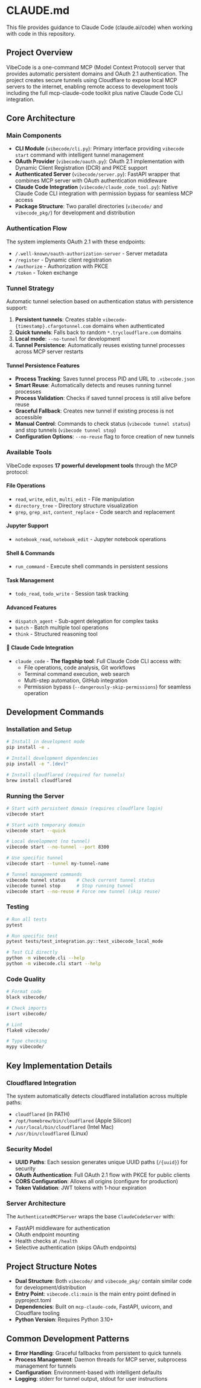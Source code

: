# CLAUDE.md

This file provides guidance to Claude Code (claude.ai/code) when working with code in this repository.

## Project Overview

VibeCode is a one-command MCP (Model Context Protocol) server that provides automatic persistent domains and OAuth 2.1 authentication. The project creates secure tunnels using Cloudflare to expose local MCP servers to the internet, enabling remote access to development tools including the full mcp-claude-code toolkit plus native Claude Code CLI integration.

## Core Architecture

### Main Components

- **CLI Module** (`vibecode/cli.py`): Primary interface providing `vibecode start` command with intelligent tunnel management
- **OAuth Provider** (`vibecode/oauth.py`): OAuth 2.1 implementation with Dynamic Client Registration (DCR) and PKCE support
- **Authenticated Server** (`vibecode/server.py`): FastAPI wrapper that combines MCP server with OAuth authentication middleware
- **Claude Code Integration** (`vibecode/claude_code_tool.py`): Native Claude Code CLI integration with permission bypass for seamless MCP access
- **Package Structure**: Two parallel directories (`vibecode/` and `vibecode_pkg/`) for development and distribution

### Authentication Flow

The system implements OAuth 2.1 with these endpoints:
- `/.well-known/oauth-authorization-server` - Server metadata
- `/register` - Dynamic client registration
- `/authorize` - Authorization with PKCE
- `/token` - Token exchange

### Tunnel Strategy

Automatic tunnel selection based on authentication status with persistence support:
1. **Persistent tunnels**: Creates stable `vibecode-{timestamp}.cfargotunnel.com` domains when authenticated
2. **Quick tunnels**: Falls back to random `*.trycloudflare.com` domains
3. **Local mode**: `--no-tunnel` for development
4. **Tunnel Persistence**: Automatically reuses existing tunnel processes across MCP server restarts

#### Tunnel Persistence Features

- **Process Tracking**: Saves tunnel process PID and URL to `.vibecode.json`
- **Smart Reuse**: Automatically detects and reuses running tunnel processes
- **Process Validation**: Checks if saved tunnel process is still alive before reuse
- **Graceful Fallback**: Creates new tunnel if existing process is not accessible
- **Manual Control**: Commands to check status (`vibecode tunnel status`) and stop tunnels (`vibecode tunnel stop`)
- **Configuration Options**: `--no-reuse` flag to force creation of new tunnels

### Available Tools

VibeCode exposes **17 powerful development tools** through the MCP protocol:

#### **File Operations**
- `read`, `write`, `edit`, `multi_edit` - File manipulation
- `directory_tree` - Directory structure visualization
- `grep`, `grep_ast`, `content_replace` - Code search and replacement

#### **Jupyter Support**
- `notebook_read`, `notebook_edit` - Jupyter notebook operations

#### **Shell & Commands**
- `run_command` - Execute shell commands in persistent sessions

#### **Task Management**
- `todo_read`, `todo_write` - Session task tracking

#### **Advanced Features**
- `dispatch_agent` - Sub-agent delegation for complex tasks
- `batch` - Batch multiple tool operations
- `think` - Structured reasoning tool

#### **🚀 Claude Code Integration**
- `claude_code` - **The flagship tool**: Full Claude Code CLI access with:
  - File operations, code analysis, Git workflows
  - Terminal command execution, web search
  - Multi-step automation, GitHub integration
  - Permission bypass (`--dangerously-skip-permissions`) for seamless operation

## Development Commands

### Installation and Setup
```bash
# Install in development mode
pip install -e .

# Install development dependencies
pip install -e ".[dev]"

# Install cloudflared (required for tunnels)
brew install cloudflared
```

### Running the Server
```bash
# Start with persistent domain (requires cloudflare login)
vibecode start

# Start with temporary domain
vibecode start --quick

# Local development (no tunnel)
vibecode start --no-tunnel --port 8300

# Use specific tunnel
vibecode start --tunnel my-tunnel-name

# Tunnel management commands
vibecode tunnel status    # Check current tunnel status
vibecode tunnel stop      # Stop running tunnel
vibecode start --no-reuse # Force new tunnel (skip reuse)
```

### Testing
```bash
# Run all tests
pytest

# Run specific test
pytest tests/test_integration.py::test_vibecode_local_mode

# Test CLI directly
python -m vibecode.cli --help
python -m vibecode.cli start --help
```

### Code Quality
```bash
# Format code
black vibecode/

# Check imports
isort vibecode/

# Lint
flake8 vibecode/

# Type checking
mypy vibecode/
```

## Key Implementation Details

### Cloudflared Integration

The system automatically detects cloudflared installation across multiple paths:
- `cloudflared` (in PATH)
- `/opt/homebrew/bin/cloudflared` (Apple Silicon)
- `/usr/local/bin/cloudflared` (Intel Mac)
- `/usr/bin/cloudflared` (Linux)

### Security Model

- **UUID Paths**: Each session generates unique UUID paths (`/{uuid}`) for security
- **OAuth Authentication**: Full OAuth 2.1 flow with PKCE for public clients
- **CORS Configuration**: Allows all origins (configure for production)
- **Token Validation**: JWT tokens with 1-hour expiration

### Server Architecture

The `AuthenticatedMCPServer` wraps the base `ClaudeCodeServer` with:
- FastAPI middleware for authentication
- OAuth endpoint mounting
- Health checks at `/health`
- Selective authentication (skips OAuth endpoints)

## Project Structure Notes

- **Dual Structure**: Both `vibecode/` and `vibecode_pkg/` contain similar code for development/distribution
- **Entry Point**: `vibecode.cli:main` is the main entry point defined in pyproject.toml
- **Dependencies**: Built on `mcp-claude-code`, FastAPI, uvicorn, and Cloudflare tooling
- **Python Version**: Requires Python 3.10+

## Common Development Patterns

- **Error Handling**: Graceful fallbacks from persistent to quick tunnels
- **Process Management**: Daemon threads for MCP server, subprocess management for tunnels
- **Configuration**: Environment-based with intelligent defaults
- **Logging**: stderr for tunnel output, stdout for user instructions